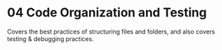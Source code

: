 # 04 Code Organization and Testing

Covers the best practices of structuring files and folders, and also covers testing & debugging practices.